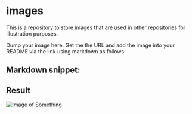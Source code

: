 # images
This is a repository to store images that are used in other repositories for illustration purposes.

Dump your image here. Get the the URL and add the image into your README via the link using markdown as follows:

## Markdown snippet:

<!--- ![Image of Something](https://github.com/museum4punkt0/images/blob/main/Z_Bewegungsbuch_Meggendorfer_Foto_SPK_Faulstich_ds100-1600x900.jpg) -->


## Result

![Image of Something](https://github.com/museum4punkt0/images/blob/main/Z_Bewegungsbuch_Meggendorfer_Foto_SPK_Faulstich_ds100-1600x900.jpg)
